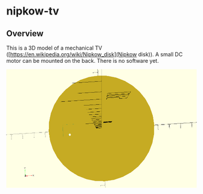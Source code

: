# nipkow-tv

## Overview

This is a 3D model of a mechanical TV ([https://en.wikipedia.org/wiki/Nipkow_disk](Nipkow disk)). A small DC motor can be mounted on the back. There is no software yet.

![Photo](nipkow-tv.gif)
